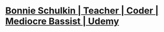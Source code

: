 # [Bonnie Schulkin | Teacher | Coder | Mediocre Bassist | Udemy](https://www.udemy.com/user/bonnie-schulkin/ "Bonnie Schulkin | Teacher | Coder | Mediocre Bassist | Udemy")
